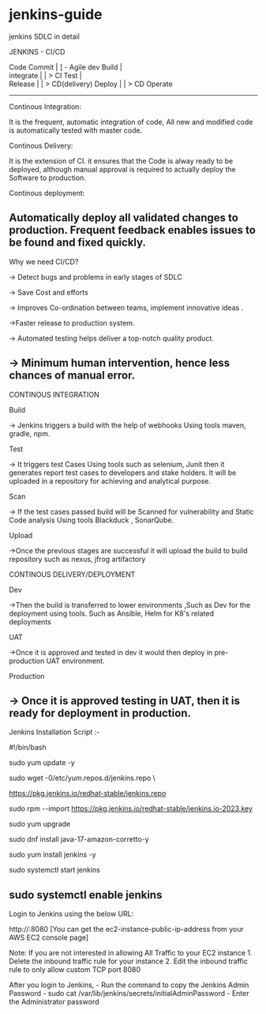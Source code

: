 # jenkins-guide
jenkins SDLC in detail

JENKINS - CI/CD
 
Code Commit
   |                          ]   - Agile dev
Build
   |                        
integrate
   |                  |   > CI
Test
   |                             
Release
   |                             |  > CD(delivery)
Deploy
   |                                          |   > CD
Operate

-------------------------------------------------------------------------
Continous Integration:

It is the frequent, automatic integration of code, All new and modified code is automatically tested with master code.

Continous Delivery:

It is the extension of CI. it ensures that the Code is alway ready to be deployed, although manual approval is required to actually deploy the Software to production.

Continous deployment:

Automatically deploy all validated changes to production. 
Frequent feedback enables issues to be found and fixed quickly.
-------------------------------------------------------
Why we need CI/CD?

→ Detect bugs and problems in early stages of SDLC

→ Save Cost and efforts

→ Improves Co-ordination between teams, implement innovative ideas .

→Faster release to production system.

→ Automated testing helps deliver a top-notch quality product.

 → Minimum human intervention, hence less chances of manual error.
-----------------------------------------------------------------------
 CONTINOUS INTEGRATION

Build

→  Jenkins triggers a build with the help of webhooks Using tools maven, gradle, npm.

Test

→ It triggers test Cases Using tools such as selenium, Junit then it generates report test cases to developers and stake holders.
It will be uploaded in a repository for achieving and analytical purpose.

Scan

→ If the test cases passed build will be Scanned for vulnerability and Static Code analysis Using tools Blackduck , SonarQube.

Upload

→Once the previous stages are successful it will upload the build to build repository such as nexus, jfrog artifactory

CONTINOUS DELIVERY/DEPLOYMENT

Dev

→Then the build is transferred to lower environments ,Such as Dev for the deployment using tools. Such as Ansible, Helm for K8's related deployments

UAT

→Once it is approved and tested in dev it would then deploy in pre-production UAT environment.

Production 

→ Once it is approved  testing in UAT, then it is ready for deployment in production.
--------------------------------------------------------------------------
Jenkins Installation Script :-

#!/bin/bash

sudo yum update -y

sudo wget -0/etc/yum.repos.d/jenkins.repo \

https://pkg.jenkins.io/redhat-stable/jenkins.repo

sudo rpm --import https://pkg.jenkins.io/redhat-stable/jenkins.io-2023.key

sudo yum upgrade

sudo dnf install java-17-amazon-corretto-y

sudo yum install jenkins -y

sudo systemctl start jenkins

sudo systemctl enable jenkins
------------------------------------------
Login to Jenkins using the below URL:

http://:8080 [You can get the ec2-instance-public-ip-address from your AWS EC2 console page]

Note: If you are not interested in allowing All Traffic to your EC2 instance 1. Delete the inbound traffic rule for your instance 2. Edit the inbound traffic rule to only allow custom TCP port 8080

After you login to Jenkins, - Run the command to copy the Jenkins Admin Password - sudo cat /var/lib/jenkins/secrets/initialAdminPassword - Enter the Administrator password

